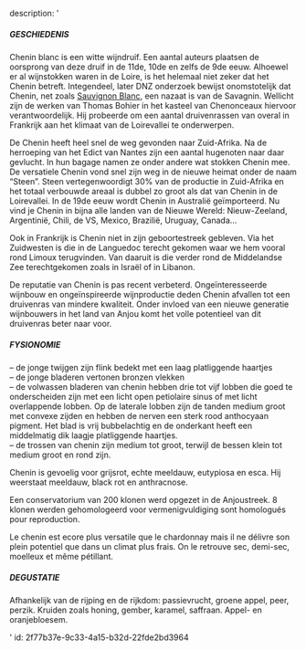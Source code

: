 description: '<h5>GESCHIEDENIS</h5><p>Chenin blanc is een witte wijndruif. Een aantal auteurs plaatsen de oorsprong van deze druif in de 11de, 10de en zelfs de 9de eeuw. Alhoewel er al wijnstokken waren in de Loire, is het helemaal niet zeker dat het Chenin betreft. Integendeel, later DNZ onderzoek bewijst onomstotelijk dat Chenin, net zoals <a href="/nl/grape/sauvignon-blanc">Sauvignon Blanc</a>, een nazaat is van de Savagnin. Wellicht zijn de werken van Thomas Bohier in het kasteel van Chenonceaux hiervoor verantwoordelijk. Hij probeerde om een aantal druivenrassen van overal in Frankrijk aan het klimaat van de Loirevallei te onderwerpen.</p><p>De Chenin heeft heel snel de weg gevonden naar Zuid-Afrika. Na de herroeping van het Edict van Nantes zijn een aantal hugenoten naar daar gevlucht. In hun bagage namen ze onder andere wat stokken Chenin mee. De versatiele Chenin vond snel zijn weg in de nieuwe heimat onder de naam “Steen”. Steen vertegenwoordigt 30% van de productie in Zuid-Afrika en het totaal verbouwde areaal is dubbel zo groot als dat van Chenin in de Loirevallei. In de 19de eeuw wordt Chenin in Australië geïmporteerd. Nu vind je Chenin in bijna alle landen van de Nieuwe Wereld: Nieuw-Zeeland, Argentinië, Chili, de VS, Mexico, Brazilië, Uruguay, Canada…</p><p>Ook in Frankrijk is Chenin niet in zijn geboortestreek gebleven. Via het Zuidwesten is die in de Languedoc terecht gekomen waar we hem vooral rond Limoux terugvinden. Van daaruit is die verder rond de Middelandse Zee terechtgekomen zoals in Israël of in Libanon.</p><p>De reputatie van Chenin is pas recent verbeterd. Ongeïnteresseerde wijnbouw en ongeïnspireerde wijnproductie deden Chenin afvallen tot een druivenras van mindere kwaliteit. Onder invloed van een nieuwe generatie wijnbouwers in het land van Anjou komt het volle potentieel van dit druivenras beter naar voor.</p><h5>FYSIONOMIE</h5><p>– de jonge twijgen zijn flink bedekt met een laag platliggende haartjes<br>– de jonge bladeren vertonen bronzen vlekken<br>– de volwassen bladeren van chenin hebben drie tot vijf lobben die goed te onderscheiden zijn met een licht open petiolaire sinus of met licht overlappende lobben. Op de laterale lobben zijn de tanden medium groot met convexe zijden en hebben de nerven een sterk rood anthocyaan pigment. Het blad is vrij bubbelachtig en de onderkant heeft een middelmatig dik laagje platliggende haartjes.<br>– de trossen van chenin zijn medium tot groot, terwijl de bessen klein tot medium groot en rond zijn.</p><p>Chenin is gevoelig voor grijsrot, echte meeldauw, eutypiosa en esca. Hij weerstaat meeldauw, black rot en anthracnose.</p><p>Een conservatorium van 200 klonen werd opgezet in de Anjoustreek. 8 klonen werden gehomologeerd voor vermenigvuldiging sont homologués pour reproduction.</p><p>Le chenin est ecore plus versatile que le chardonnay mais il ne délivre son plein potentiel que dans un climat plus frais. On le retrouve sec, demi-sec, moelleux et même pétillant.</p><h5>DEGUSTATIE</h5><p>Afhankelijk van de rijping en de rijkdom: passievrucht, groene appel, peer, perzik. Kruiden zoals honing, gember, karamel, saffraan. Appel- en oranjebloesem.</p>'
id: 2f77b37e-9c33-4a15-b32d-22fde2bd3964
